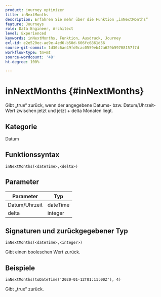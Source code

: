 ```yaml
---
product: journey optimizer
title: inNextMonths
description: Erfahren Sie mehr über die Funktion „inNextMonths“
feature: Journeys
role: Data Engineer, Architect
level: Experienced
keywords: inNextMonths, Funktion, Ausdruck, Journey
exl-id: e2e520ec-ae9e-4ed6-b50d-606fc6861d56
source-git-commit: 1d30c6ae49fd0cac0559eb42a629b59708157f7d
workflow-type: tm+mt
source-wordcount: '48'
ht-degree: 100%

---
```


# inNextMonths {#inNextMonths}

Gibt „true“ zurück, wenn der angegebene Datums- bzw. Datum/Uhrzeit-Wert zwischen jetzt und jetzt + delta Monaten liegt.

## Kategorie

Datum

## Funktionssyntax

`inNextMonths(<dateTime>,<delta>)`

## Parameter

| Parameter | Typ |
|-----------|------------------|
| Datum/Uhrzeit | dateTime |
| delta | integer |

## Signaturen und zurückgegebener Typ

`inNextMonths(<dateTime>,<integer>)`

Gibt einen booleschen Wert zurück.

## Beispiele

`inNextMonths(toDateTime('2020-01-12T01:11:00Z'), 4)`

Gibt „true“ zurück.
